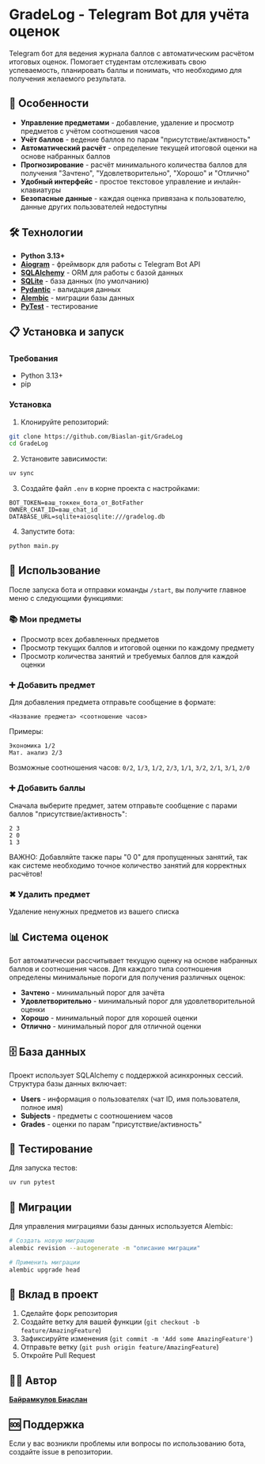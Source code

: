 # GradeLog - Telegram Bot для учёта оценок

Telegram бот для ведения журнала баллов с автоматическим расчётом итоговых оценок. Помогает студентам отслеживать свою успеваемость, планировать баллы и понимать, что необходимо для получения желаемого результата.

## 🚀 Особенности

- **Управление предметами** - добавление, удаление и просмотр предметов с учётом соотношения часов
- **Учёт баллов** - ведение баллов по парам "присутствие/активность"
- **Автоматический расчёт** - определение текущей итоговой оценки на основе набранных баллов
- **Прогнозирование** - расчёт минимального количества баллов для получения "Зачтено", "Удовлетворительно", "Хорошо" и "Отлично"
- **Удобный интерфейс** - простое текстовое управление и инлайн-клавиатуры
- **Безопасные данные** - каждая оценка привязана к пользователю, данные других пользователей недоступны

## 🛠 Технологии

- **Python 3.13+**
- **[Aiogram](https://docs.aiogram.dev/)** - фреймворк для работы с Telegram Bot API
- **[SQLAlchemy](https://www.sqlalchemy.org/)** - ORM для работы с базой данных
- **[SQLite](https://www.sqlite.org/)** - база данных (по умолчанию)
- **[Pydantic](https://pydantic-docs.helpmanual.io/)** - валидация данных
- **[Alembic](https://alembic.sqlalchemy.org/)** - миграции базы данных
- **[PyTest](https://docs.pytest.org/)** - тестирование

## 📋 Установка и запуск

### Требования

- Python 3.13+
- pip

### Установка

1. Клонируйте репозиторий:

```bash
git clone https://github.com/Biaslan-git/GradeLog
cd GradeLog
```

2. Установите зависимости:

```bash
uv sync
```

3. Создайте файл `.env` в корне проекта с настройками:

```env
BOT_TOKEN=ваш_токкен_бота_от_BotFather
OWNER_CHAT_ID=ваш_chat_id
DATABASE_URL=sqlite+aiosqlite:///gradelog.db
```

4. Запустите бота:

```bash
python main.py
```

## 📖 Использование

После запуска бота и отправки команды `/start`, вы получите главное меню с следующими функциями:

### 📚 Мои предметы

- Просмотр всех добавленных предметов
- Просмотр текущих баллов и итоговой оценки по каждому предмету
- Просмотр количества занятий и требуемых баллов для каждой оценки

### ➕ Добавить предмет

Для добавления предмета отправьте сообщение в формате:

```
<Название предмета> <соотношение часов>
```

Примеры:

```
Экономика 1/2
Мат. анализ 2/3
```

Возможные соотношения часов: `0/2`, `1/3`, `1/2`, `2/3`, `1/1`, `3/2`, `2/1`, `3/1`, `2/0`

### ➕ Добавить баллы

Сначала выберите предмет, затем отправьте сообщение с парами баллов "присутствие/активность":

```
2 3
2 0
1 3
```

ВАЖНО: Добавляйте также пары "0 0" для пропущенных занятий, так как системе необходимо точное количество занятий для корректных расчётов!

### ✖ Удалить предмет

Удаление ненужных предметов из вашего списка

## 📊 Система оценок

Бот автоматически рассчитывает текущую оценку на основе набранных баллов и соотношения часов. Для каждого типа соотношения определены минимальные пороги для получения различных оценок:

- **Зачтено** - минимальный порог для зачёта
- **Удовлетворительно** - минимальный порог для удовлетворительной оценки
- **Хорошо** - минимальный порог для хорошей оценки  
- **Отлично** - минимальный порог для отличной оценки

## 🗄 База данных

Проект использует SQLAlchemy с поддержкой асинхронных сессий. Структура базы данных включает:

- **Users** - информация о пользователях (чат ID, имя пользователя, полное имя)
- **Subjects** - предметы с соотношением часов
- **Grades** - оценки по парам "присутствие/активность"

## 🧪 Тестирование

Для запуска тестов:

```bash
uv run pytest
```

## 🔧 Миграции

Для управления миграциями базы данных используется Alembic:

```bash
# Создать новую миграцию
alembic revision --autogenerate -m "описание миграции"

# Применить миграции
alembic upgrade head
```

## 🤝 Вклад в проект

1. Сделайте форк репозитория
2. Создайте ветку для вашей функции (`git checkout -b feature/AmazingFeature`)
3. Зафиксируйте изменения (`git commit -m 'Add some AmazingFeature'`)
4. Отправьте ветку (`git push origin feature/AmazingFeature`)
5. Откройте Pull Request

## 👨‍💻 Автор

**[Байрамкулов Биаслан](https://t.me/django_999)**

## 🆘 Поддержка

Если у вас возникли проблемы или вопросы по использованию бота, создайте issue в репозитории.

